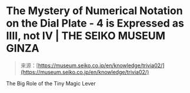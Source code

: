 <!--yml
category: 未分类
date: 2024-05-27 14:57:47
-->

# The Mystery of Numerical Notation on the Dial Plate - 4 is Expressed as IIII, not IV | THE SEIKO MUSEUM GINZA

> 来源：[https://museum.seiko.co.jp/en/knowledge/trivia02/](https://museum.seiko.co.jp/en/knowledge/trivia02/)

The Big Role of the Tiny Magic Lever